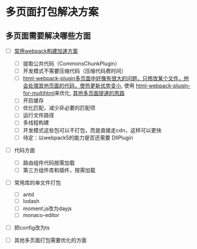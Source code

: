 # 多页面打包解决方案

## 多页面需要解决哪些方面

- [ ] [常用webpack构建加速方案](https://blog.csdn.net/ch834301/article/details/113287010)
  - [ ] 提取公共代码（CommonsChunkPlugin）
  - [ ] 开发模式不需要压缩代码（压缩代码费时间）
  - [ ] [html-webpack-plugin多页面中好像有很大的问题，只修改某个文件，他会处理其他页面的代码，使热更新优势变小](https://juejin.cn/post/6844903630340882446), 使用 [html-webpack-plugin-for-multihtml](html-webpack-plugin-for-multihtml)来优化, [其他多页面提速的思路](https://blog.csdn.net/weixin_39769703/article/details/110467730)
  - [ ] 开启缓存
  - [ ] 优化匹配，减少非必要的匹配项
  - [ ] 运行文件路径
  - [ ] 多线程构建
  - [ ] 开发模式这些包可以不打包，而是直接走cdn，这样可以更快
  - [ ] 待定：以webpack5的能力是否还需要 DllPlugin

- [ ] 代码方面
  - [ ] 路由组件代码按需加载
  - [ ] 第三方组件库和插件，按需加载

- [ ] 常用库的单文件打包
  - [ ] antd
  - [ ] lodash
  - [ ] moment.js改为dayjs
  - [ ] monaco-editor

- [ ] 把config改为ts

- [ ] 其他多页面打包需要优化的方面

